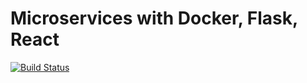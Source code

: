 # Microservices with Docker, Flask, React

[![Build Status](https://travis-ci.org/JasonTLinObjectivity/testdriven-app.svg?branch=master)](https://travis-ci/JasonTLinObjectivity/testdriven-app)
